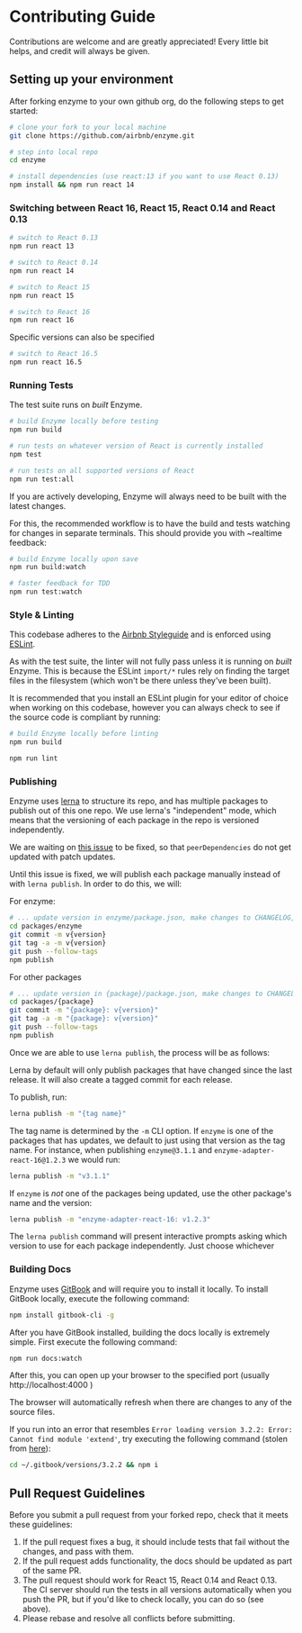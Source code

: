 # Contributing Guide

Contributions are welcome and are greatly appreciated! Every little bit helps, and credit will
always be given.




## Setting up your environment

After forking enzyme to your own github org, do the following steps to get started:

```bash
# clone your fork to your local machine
git clone https://github.com/airbnb/enzyme.git

# step into local repo
cd enzyme

# install dependencies (use react:13 if you want to use React 0.13)
npm install && npm run react 14
```


### Switching between React 16, React 15, React 0.14 and React 0.13

```bash
# switch to React 0.13
npm run react 13
```

```bash
# switch to React 0.14
npm run react 14
```

```bash
# switch to React 15
npm run react 15
```

```bash
# switch to React 16
npm run react 16
```

Specific versions can also be specified

```bash
# switch to React 16.5
npm run react 16.5
```

### Running Tests

The test suite runs on *built* Enzyme.

```bash
# build Enzyme locally before testing
npm run build

# run tests on whatever version of React is currently installed
npm test
```

```bash
# run tests on all supported versions of React
npm run test:all
```

If you are actively developing, Enzyme will always need to be built with the latest changes.

For this, the recommended workflow is to have the build and tests watching for changes in separate terminals. This should provide you with ~realtime feedback:

```bash
# build Enzyme locally upon save
npm run build:watch

# faster feedback for TDD
npm run test:watch
```

### Style & Linting

This codebase adheres to the [Airbnb Styleguide](https://github.com/airbnb/javascript) and is
enforced using [ESLint](http://eslint.org/).

As with the test suite, the linter will not fully pass unless it is running on *built* Enzyme. This is because the ESLint `import/*` rules rely on finding the target files in the filesystem (which won't be there unless they've been built).

It is recommended that you install an ESLint plugin for your editor of choice when working on this
codebase, however you can always check to see if the source code is compliant by running:

```bash
# build Enzyme locally before linting
npm run build

npm run lint
```

### Publishing

Enzyme uses [lerna](https://github.com/lerna/lerna) to structure its repo, and has multiple packages
to publish out of this one repo. We use lerna's "independent" mode, which means that the versioning
of each package in the repo is versioned independently.

We are waiting on [this issue](https://github.com/lerna/lerna/issues/955) to be fixed, so that
`peerDependencies` do not get updated with patch updates.

Until this issue is fixed, we will publish each package manually instead of with `lerna publish`. In
order to do this, we will:

For enzyme:

```bash
# ... update version in enzyme/package.json, make changes to CHANGELOG, etc.
cd packages/enzyme
git commit -m v{version}
git tag -a -m v{version}
git push --follow-tags
npm publish
```

For other packages

```bash
# ... update version in {package}/package.json, make changes to CHANGELOG, etc.
cd packages/{package}
git commit -m "{package}: v{version}"
git tag -a -m "{package}: v{version}"
git push --follow-tags
npm publish
```

Once we are able to use `lerna publish`, the process will be as follows:

Lerna by default will only publish packages that have changed since the last release. It will also
create a tagged commit for each release.

To publish, run:

```bash
lerna publish -m "{tag name}"
```

The tag name is determined by the `-m` CLI option. If `enzyme` is one of the packages that has
updates, we default to just using that version as the tag name. For instance, when publishing
`enzyme@3.1.1` and `enzyme-adapter-react-16@1.2.3` we would run:

```bash
lerna publish -m "v3.1.1"
```

If `enzyme` is *not* one of the packages being updated, use the other package's name and the version:

```bash
lerna publish -m "enzyme-adapter-react-16: v1.2.3"
```

The `lerna publish` command will present interactive prompts asking which version to use for each
package independently. Just choose whichever


### Building Docs
Enzyme uses [GitBook](https://www.gitbook.com/?t=2) and will require you to install it locally.
To install GitBook locally, execute the following command:
```bash
npm install gitbook-cli -g
```

After you have GitBook installed, building the docs locally is extremely simple. First execute
the following command:

```bash
npm run docs:watch
```

After this, you can open up your browser to the specified port (usually http://localhost:4000 )

The browser will automatically refresh when there are changes to any of the source files.

If you run into an error that resembles
`Error loading version 3.2.2: Error: Cannot find module 'extend'`, try executing the following command (stolen from
[here](https://github.com/GitbookIO/gitbook/issues/1818)):

```bash
cd ~/.gitbook/versions/3.2.2 && npm i
```


## Pull Request Guidelines

Before you submit a pull request from your forked repo, check that it meets these guidelines:

1. If the pull request fixes a bug, it should include tests that fail without the changes, and pass
with them.
1. If the pull request adds functionality, the docs should be updated as part of the same PR.
1. The pull request should work for React 15, React 0.14 and React 0.13. The CI server should run the
tests in all versions automatically when you push the PR, but if you'd like to check locally, you
can do so (see above).
1. Please rebase and resolve all conflicts before submitting.

